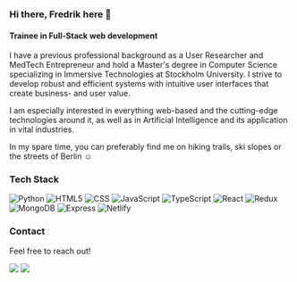 

### Hi there, Fredrik here 👋 

#### Trainee in Full-Stack web development 

I have a previous professional background as a User Researcher and MedTech Entrepreneur and hold a Master's degree in Computer Science specializing in Immersive Technologies at Stockholm University. 
I strive to develop robust and efficient systems with intuitive user interfaces that create business- and user value. 

I am especially interested in everything web-based and the cutting-edge technologies around it, as well as in Artificial Intelligence and its application in vital industries.

In my spare time, you can preferably find me on hiking trails, ski slopes or the streets of Berlin :relaxed:



### Tech Stack

  ![Python](https://img.shields.io/badge/Python-3776AB?style=for-the-badge&logo=python&logoColor=white)
  ![HTML5](https://img.shields.io/badge/HTML5-E34F26?style=for-the-badge&logo=html5&logoColor=white)
  ![CSS](https://img.shields.io/badge/CSS3-1572B6?style=for-the-badge&logo=css3&logoColor=white)
  ![JavaScript](https://img.shields.io/badge/JavaScript-323330?style=for-the-badge&logo=javascript&logoColor=F7DF1E)
  ![TypeScript](https://img.shields.io/badge/TypeScript-007ACC?style=for-the-badge&logo=typescript&logoColor=white)
  ![React](https://img.shields.io/static/v1?style=for-the-badge&message=React&color=222222&logo=React&logoColor=61DAFB&label=)
  ![Redux](https://img.shields.io/badge/Redux-593D88?style=for-the-badge&logo=redux&logoColor=white)
  ![MongoDB](https://img.shields.io/badge/MongoDB-4EA94B?style=for-the-badge&logo=mongodb&logoColor=white)
  ![Express](https://img.shields.io/static/v1?style=for-the-badge&message=Express&color=000000&logo=Express&logoColor=FFFFFF&label=)
  ![Netlify](https://img.shields.io/badge/Netlify-00C7B7?style=for-the-badge&logo=netlify&logoColor=white)
  
 
 ### Contact 
 
 Feel free to reach out! 
 
 <a href = "mailto:fredrik.marthinsens@gmail.com"><img src="https://img.shields.io/badge/Gmail-D14836?style=for-the-badge&logo=gmail&logoColor=white" target="_blank"></a> <a href="https://www.linkedin.com/in/fredrik-marthinsen/" target="_blank"><img src="https://img.shields.io/badge/-LinkedIn-%230077B5?style=for-the-badge&logo=linkedin&logoColor=white" target="_blank"></a>

